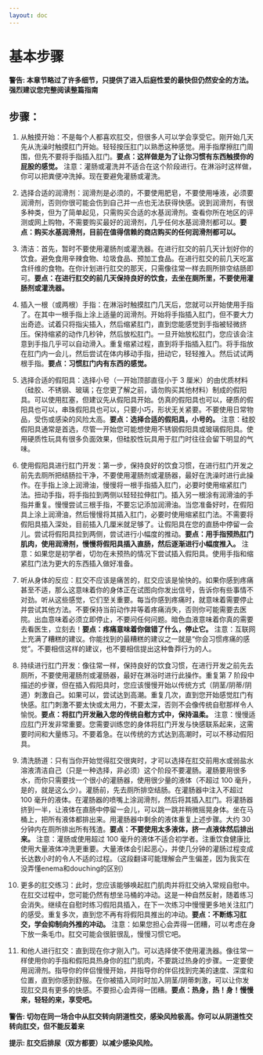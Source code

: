 ```yaml
---
layout: doc
---
```

# 基本步骤

**警告: 本章节略过了许多细节，只提供了进入后庭性爱的最快但仍然安全的方法。强烈建议您完整阅读整篇指南**

## 步骤：[​](#步骤 "步骤：的直接链接")

1.  从触摸开始：不是每个人都喜欢肛交，但很多人可以学会享受它。刚开始几天先从洗澡时触摸肛门开始。轻轻按压肛门以熟悉这种感觉。用手指摩擦肛门周围，但先不要将手指插入肛门。**要点：这样做是为了让你习惯有东西触摸你的屁股的感觉。** 注意：灌肠或灌洗并不适合在这个阶段进行。在淋浴时这样做，你可以把粪便冲洗掉。现在要避免灌肠或灌洗。
    
2.  选择合适的润滑剂：润滑剂是必须的，不要使用肥皂，不要使用唾液，必须要润滑剂，否则你很可能会伤到自己并一点也无法获得快感。说到润滑剂，有很多种类，但为了简单起见，只需购买合适的水基润滑剂。查看你所在地区的评测或网上购物，不需要购买最好的润滑剂，几乎任何水基润滑剂都可以。**要点：购买水基润滑剂，目前在值得信赖的商店购买的任何润滑剂都可以。**
    
3.  清洁：首先，暂时不要使用灌肠剂或灌洗器。在进行肛交的前几天计划好你的饮食。避免食用辛辣食物、垃圾食品、预加工食品。在进行肛交的前几天吃富含纤维的食物。在你计划进行肛交的那天，只需像往常一样去厕所排空结肠即可。**要点：在进行肛交的前几天保持良好的饮食，去坐在厕所里，不要使用灌肠剂或灌洗器。**
    
4.  插入一根（或两根）手指：在淋浴时触摸肛门几天后，您就可以开始使用手指了。在其中一根手指上涂上适量的润滑剂。开始将手指插入肛门，但不要大力出奇迹。试着只将指尖插入，然后缩紧肛门，直到您能感觉到手指被轻微挤压。保持缩紧的动作几秒钟，然后放松肛门。一旦开始放松肛门，您应该会注意到手指几乎可以自动滑入。重复缩紧过程，直到将手指插入肛门。将手指放在肛门内一会儿，然后尝试在体内移动手指，扭动它，轻轻推入。然后试试两根手指。**要点：习惯肛门内有东西的感觉。**
    
5.  选择合适的假阳具：选择小号（一开始顶部直径小于 3 厘米）的由优质材料（硅胶、不锈钢、玻璃；在您更了解之前，请勿购买其他材料）制成的假阳具。可以使用肛塞，但建议先从假阳具开始。仿真的假阳具也可以，硬质的假阳具也可以，串珠假阳具也可以，只要小巧，形状无关紧要。不要使用日常物品，受伤或感染的风险太高。**要点：选择合适的假阳具，小号的。** 注意：硅胶假阳具通常是首选，尽管一开始您可能想使用不锈钢假阳具或玻璃假阳具。使用硬质性玩具有很多负面效果，但硅胶性玩具用于肛门时往往会留下明显的气味。
    
6.  使用假阳具进行肛门开发：第一步，保持良好的饮食习惯，在进行肛门开发之前先去厕所把结肠拉干净，不要使用灌肠剂或灌肠器，最好在洗澡时进行此操作。在手指上涂上润滑油，慢慢将一根手指插入肛门，必要时使用缩紧肛门法。扭动手指，将手指拉到两侧以轻轻拉伸肛门。插入另一根涂有润滑油的手指并重复。慢慢尝试三根手指，不要忘记添加润滑油。当您准备好时，在假阳具上涂上润滑油，然后慢慢将其插入肛门，必要时使用缩紧肛门法。不需要将假阳具插入深处，目前插入几厘米就足够了。让假阳具在您的直肠中停留一会儿。尝试将假阳具拉到两侧，尝试进行小幅度的推动。**要点：用手指预热肛门肌肉，使用润滑剂，慢慢将假阳具插入直肠，然后逐渐进行小幅度推入。** 注意：如果您是初学者，切勿在未预热的情况下尝试插入假阳具。使用手指和缩紧肛门法为更大的东西插入做好准备。
    
7.  听从身体的反应：肛交不应该是痛苦的，肛交应该是愉快的。如果你感到疼痛甚至不适，那么这意味着你的身体正在试图向你发出信号，告诉你有些事情不对劲。听从这些感觉，它们至关重要。每当你感到疼痛时，就意味着需要停止并尝试其他方法。不要保持当前动作并等着疼痛消失，否则你可能需要去医院。出血意味着必须立即停止，不要问任何问题。暗色血液意味着你真的需要去看医生，立刻去！**要点：疼痛意味着你做错了什么，停止它。** 注意：互联网上充满了糟糕的建议。你能找到的最糟糕的建议之一就是“你会习惯疼痛的感觉”。不要相信这样的建议，也不要相信提出这种鲁莽行为的人。
    
8.  持续进行肛门开发：像往常一样，保持良好的饮食习惯，在进行开发之前先去厕所，不要使用灌肠剂或灌肠器，最好在淋浴时进行此操作。重复第 7 阶段中描述的步骤，但在插入假阳具时，您应该慢慢开始以传统方式（阴茎/阴蒂/阴道）刺激自己。如果可以，尝试达到高潮。重复几次，直到您开始感觉肛门有快感。肛门刺激不要太快或太用力，不要太深，否则不会像传统自慰那样令人愉悦。**要点：将肛门开发融入您的传统自慰方式中，保持温柔。** 注意：慢慢适应肛门开发非常重要。您需要训练您的身体将肛门开发与快感联系起来，这需要时间和大量练习。不要着急。在以传统的方式达到高潮时，可以不移动假阳具。
    
9.  清洗肠道：只有当你开始觉得肛交很爽时，才可以选择在肛交前用水或弱盐水溶液清洁自己（只是一种选择，非必须）这个阶段不要灌肠。灌肠要用很多水，而你只需要找一个很小的灌肠器，使用很少量的液体（不超过 100 毫升，是的，就是这么少）。灌肠前，先去厕所排空结肠。在灌肠器中注入不超过 100 毫升的液体。在灌肠器的喷嘴上涂润滑剂，然后将其插入肛门。将灌肠器挤到一半，让液体在直肠中停留一会儿，可以跳一跳并稍微摇晃身体。坐在马桶上，把所有液体都排出来。用灌肠器中剩余的液体重复上述步骤。大约 30 分钟内在厕所排出所有残渣。**要点：不要使用太多液体，挤一点液体然后排出来。** 注意：灌肠或使用超过 100 毫升的液体不适合初学者。注重饮食健康比使用大量液体冲洗更重要。大量液体会引起恶心，并使几分钟的灌肠过程变成长达数小时的令人不适的过程。（这段翻译可能理解会产生偏差，因为我实在没弄懂enema和douching的区别）
    
10.  更多的肛交练习：此时，您应该能够唤起肛门肌肉并将肛交纳入常规自慰中。在肛交过程中，您可能仍然有想坐马桶的冲动。这是一种自然反射，随着练习会消失。继续在自慰时练习假阳具插入，在下一次练习中慢慢更多地关注肛门的感受。重复多次，直到您不再有将假阳具推出的冲动。**要点：不断练习肛交，学会抑制向外推的冲动。** 注意：如果您担心会弄得一团糟，可以考虑在身下放一条毛巾。肛交可能会很脏很乱，慢慢习惯它吧。
    
11.  和他人进行肛交：直到现在你才刚入门。可以选择使不使用灌洗器。像往常一样使用你的手指和假阳具热身你的肛门肌肉，不要跳过热身的步骤。一定要使用润滑剂。指导你的伴侣慢慢开始，并指导你的伴侣找到完美的速度、深度和位置，直到你感到舒服。在你被插入同时时加入阴茎/阴蒂刺激，可以让你发现肛交具有更多的快感。不要担心会弄得一团糟。**要点：热身，热！身！慢慢来，轻轻的来，享受吧。**
    

**警告: 切勿在同一场合中从肛交转向阴道性交，感染风险极高。你可以从阴道性交转向肛交，但不能反着来**

**提示: 肛交后排尿（双方都要）以减少感染风险。**